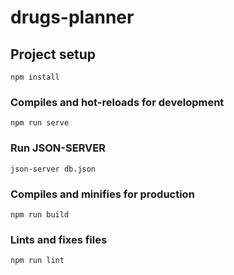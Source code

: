 # drugs-planner

## Project setup

```
npm install
```

### Compiles and hot-reloads for development

```
npm run serve
```

### Run JSON-SERVER

```
json-server db.json
```

### Compiles and minifies for production

```
npm run build
```

### Lints and fixes files

```
npm run lint
```
